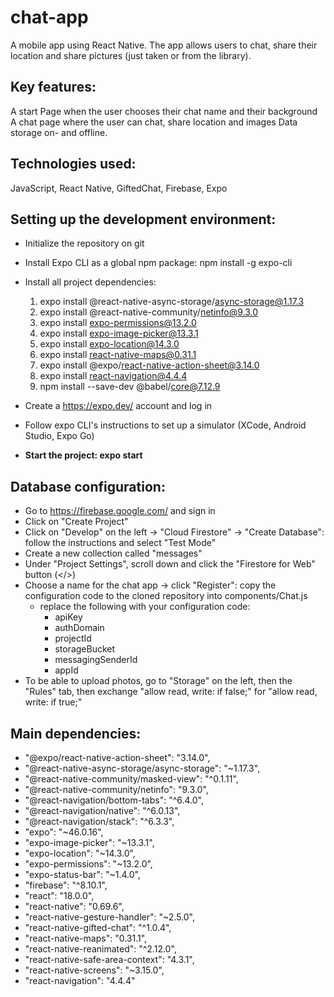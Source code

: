 # chat-app
A mobile app using React Native. The app allows users to chat, share their location and share pictures (just taken or from the library).

## Key features:
A start Page when the user chooses their chat name and their background
A chat page where the user can chat, share location and images
Data storage on- and offline.

## Technologies used:
JavaScript, React Native, GiftedChat, Firebase, Expo

## Setting up the development environment:
- Initialize the repository on git
- Install Expo CLI as a global npm package: npm install -g expo-cli
- Install all project dependencies:
  1. expo install @react-native-async-storage/async-storage@1.17.3
  2. expo install @react-native-community/netinfo@9.3.0
  3. expo install expo-permissions@13.2.0
  4. expo install expo-image-picker@13.3.1
  5. expo install expo-location@14.3.0
  6. expo install react-native-maps@0.31.1
  7. expo install @expo/react-native-action-sheet@3.14.0
  8. expo install react-navigation@4.4.4
  9. npm install --save-dev @babel/core@7.12.9
- Create a https://expo.dev/ account and log in
- Follow expo CLI's instructions to set up a simulator (XCode, Android Studio, Expo Go)

- **Start the project: expo start**

## Database configuration:
- Go to https://firebase.google.com/ and sign in
- Click on "Create Project"
- Click on "Develop" on the left -> "Cloud Firestore" -> "Create Database": follow the instructions and select "Test Mode"
- Create a new collection called "messages"
- Under "Project Settings", scroll down and click the "Firestore for Web" button (</>)
- Choose a name for the chat app -> click "Register": copy the configuration code to the cloned repository into components/Chat.js
   - replace the following with your configuration code: 
     - apiKey
     - authDomain
     - projectId
     - storageBucket
     - messagingSenderId
     - appId
- To be able to upload photos, go to "Storage" on the left, then the "Rules" tab, then exchange "allow read, write: if false;" for "allow read, write: if true;"

## Main dependencies:
- "@expo/react-native-action-sheet": "3.14.0",
- "@react-native-async-storage/async-storage": "~1.17.3",
- "@react-native-community/masked-view": "^0.1.11",
- "@react-native-community/netinfo": "9.3.0",
- "@react-navigation/bottom-tabs": "^6.4.0",
- "@react-navigation/native": "^6.0.13",
- "@react-navigation/stack": "^6.3.3",
- "expo": "~46.0.16",
- "expo-image-picker": "~13.3.1",
- "expo-location": "~14.3.0",
- "expo-permissions": "~13.2.0",
- "expo-status-bar": "~1.4.0",
- "firebase": "^8.10.1",
- "react": "18.0.0",
- "react-native": "0.69.6",
- "react-native-gesture-handler": "~2.5.0",
- "react-native-gifted-chat": "^1.0.4",
- "react-native-maps": "0.31.1",
- "react-native-reanimated": "^2.12.0",
- "react-native-safe-area-context": "4.3.1",
- "react-native-screens": "~3.15.0",
- "react-navigation": "4.4.4"

